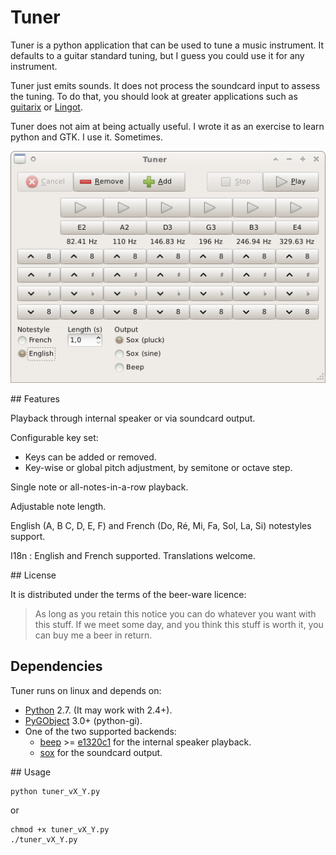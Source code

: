 Tuner
=====

Tuner is a python application that can be used to tune a music instrument. It defaults to a guitar standard tuning, but I guess you could use it for any instrument.

Tuner just emits sounds. It does not process the soundcard input to assess the tuning. To do that, you should look at greater applications such as [guitarix](https://sourceforge.net/projects/guitarix/files/gxtuner/) or [Lingot](http://www.nongnu.org/lingot/).

Tuner does not aim at being actually useful. I wrote it as an exercise to learn python and GTK. I use it. Sometimes.

![Tuner](screenshot.png)

## Features

Playback through internal speaker or via soundcard output.

Configurable key set:

* Keys can be added or removed.
* Key-wise or global pitch adjustment, by semitone or octave step.

Single note or all-notes-in-a-row playback.

Adjustable note length.

English (A, B C, D, E, F) and French (Do, Ré, Mi, Fa, Sol, La, Si) notestyles support.

I18n : English and French supported. Translations welcome.

## License

It is distributed under the terms of the beer-ware licence:

> As long as you retain this notice you can do whatever you want with this stuff. If we meet some day, and you think this stuff is worth it, you can buy me a beer in return.

## Dependencies

Tuner runs on linux and depends on:

* [Python](https://www.python.org/) 2.7. (It may work with 2.4+).
* [PyGObject](https://wiki.gnome.org/action/show/Projects/PyGObject) 3.0+ (python-gi).
* One of the two supported backends:
  * [beep](https://github.com/johnath/beep) >= [e1320c1](https://github.com/johnath/beep/commits/e1320c1da52ca92aa68b4224f9532982184fbe00) for the internal speaker playback.
  * [sox](http://sox.sourceforge.net/) for the soundcard output.

## Usage

```
python tuner_vX_Y.py
```

or

```
chmod +x tuner_vX_Y.py
./tuner_vX_Y.py
```

